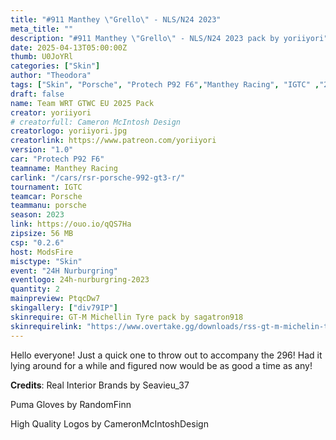 ```yaml
---
title: "#911 Manthey \"Grello\" - NLS/N24 2023"
meta_title: ""
description: "#911 Manthey \"Grello\" - NLS/N24 2023 pack by yoriiyori"
date: 2025-04-13T05:00:00Z
thumb: U0JoYRl
categories: ["Skin"]
author: "Theodora"
tags: ["Skin", "Porsche", "Protech P92 F6","Manthey Racing", "IGTC" ,"24H Nurburgring", "2023", "yoriiyori"]
draft: false
name: Team WRT GTWC EU 2025 Pack
creator: yoriiyori
# creatorfull: Cameron McIntosh Design
creatorlogo: yoriiyori.jpg
creatorlink: https://www.patreon.com/yoriiyori
version: "1.0"
car: "Protech P92 F6"
teamname: Manthey Racing
carlink: "/cars/rsr-porsche-992-gt3-r/"
tournament: IGTC
teamcar: Porsche
teammanu: porsche
season: 2023 
link: https://ouo.io/qQS7Ha
zipsize: 56 MB
csp: "0.2.6"
host: ModsFire
misctype: "Skin"
event: "24H Nurburgring"
eventlogo: 24h-nurburgring-2023
quantity: 2
mainpreview: PtqcDw7
skingallery: ["div79IP"]
skinrequire: GT-M Michellin Tyre pack by sagatron918
skinrequirelink: "https://www.overtake.gg/downloads/rss-gt-m-michelin-tyre-pack.74460//"
---
```


Hello everyone!
Just a quick one to throw out to accompany the 296! Had it lying around for a while and figured now would be as good a time as any!

**Credits**:
Real Interior Brands by Seavieu_37

Puma Gloves by RandomFinn

High Quality Logos by CameronMcIntoshDesign